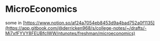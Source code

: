 # MicroEconomics

some in [https://www.notion.so/af24a7054eb8453d9a4bad752a0f1135](https://app.gitbook.com/@derricken968/s/college-notes/~/drafts/-Mi7xfFYVY8FEUBfcIWW/ntunotes/freshman/microeconomics)

